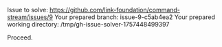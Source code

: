 Issue to solve: https://github.com/link-foundation/command-stream/issues/9
Your prepared branch: issue-9-c5ab4ea2
Your prepared working directory: /tmp/gh-issue-solver-1757448499397

Proceed.